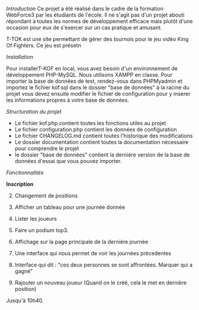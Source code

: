 *Introduction*
Ce projet a été réalisé dans le cadre de la formation WebForce3 par les étudiants de l'école. Il ne s'agit pas d'un projet abouti répondant à toutes les normes de développement efficace mais plutôt d'une occasion pour eux de s'exercer sur un cas pratique et amusant. 

T-TOK est une site permettant de gérer des tournois pour le jeu vidéo King Of Fighters. Ce jeu est présetn 

*Installation*

Pour installerT-KOF en local, vous avez besoin d'un environnement de développement PHP-MySQL. Nous utilisons XAMPP en classe. 
Pour importer la base de données de test, rendez-vous dans PHPMyadmin et importez le fichier kof.sql dans le dossier "base de données" à la racine du projet
vous devez ensuite modifier le fichier de configuration pour y inserer les informations propres à votre base de données.

*Structuration du projet*

* Le fichier kof.php contient toutes les fonctions utiles au projet
* Le fichier configuration.php contient les données de configuration
* Le fichier CHANGELOG.md contient toutes l'historique des modifications
* Le dossier documentation contient toutes la documentation nécessaire pour comprendre le projet
* le dossier "base de données" contient la dernière version de la base de données d'essai que vous pouvez importer.

*Fonctionnalités*

**Inscription**

2. Changement de positions
3. Afficher un tableau pour une journée donnée

4. Lister les joueurs 

5. Faire un podium top3.
6. Affichage sur la page principale de la dernière journée
7. Une interface qui nous permet de voir les journées précedentes 
8. Interface qui dit : "ces deux personnes se sont affrontées. Marquer qui a gagné"
9. Rajouter un nouveau joueur (Quand on le créé, cela le met en dernière position)

Jusqu'à 10h40.

